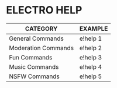 # ELECTRO HELP
|CATEGORY|EXAMPLE|
|--|--| 
|General Commands|e!help 1| 
|Moderation Commands|e!help 2| 
|Fun Commands|e!help 3| 
|Music Commands|e!help 4| 
|NSFW Commands|e!help 5| 
